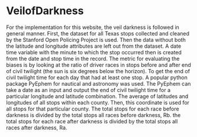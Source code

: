 # VeilofDarkness

For the implementation for this website, the veil darkness is followed in general manner. First, the dataset for all Texas stops collected and cleaned by the Stanford Open Policing Project is used. Then the data without both the latitude and longitude attributes are left out from the dataset. A date time variable with the minute to which the stop occurred then is created from the date and stop time in the record. The metric for evaluating the biases is by looking at the ratio of driver races in stops before and after end of civil twilight (the sun is six degrees below the horizon). To get the end of civil twilight time for each day that had at least one stop. A popular python package PyEphem for nautical and astronomy was used. The PyEphem can take a date as an input and output the end of civil twilight time for a particular longitude and latitude combination. The average of latitudes and longitudes of all stops within each county. Then, this coordinate is used for all stops for that particular county. The total stops for each race before darkness is divided by the total stops all races before darkness, Rb. the total stops for each race after darkness is divided by the total stops all races after darkness, Ra.
